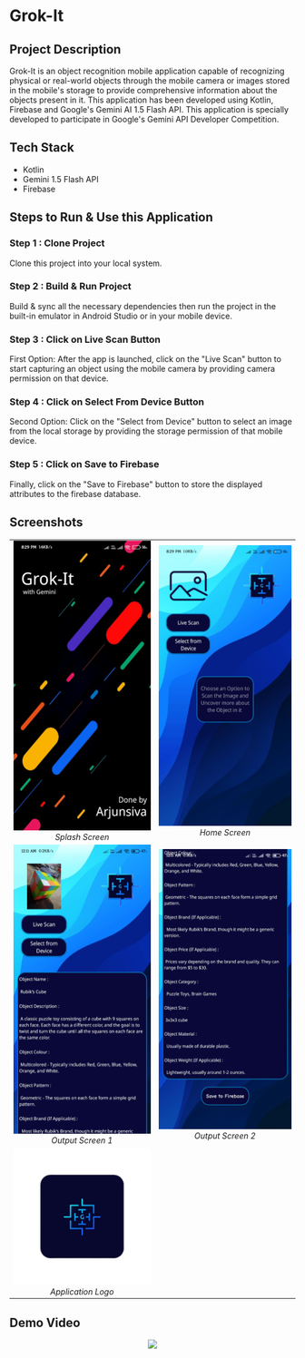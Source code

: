 # Grok-It

## Project Description

Grok-It is an object recognition mobile application capable of recognizing physical or real-world objects through the mobile camera or images stored in the mobile's storage to provide comprehensive information about the objects present in it. This application has been developed using Kotlin, Firebase and Google's Gemini AI 1.5 Flash API. This application is specially developed to participate in Google's Gemini API Developer Competition.

## Tech Stack

- Kotlin
- Gemini 1.5 Flash API
- Firebase

## Steps to Run & Use this Application

### Step 1 : Clone Project

Clone this project into your local system.

### Step 2 : Build & Run Project

Build & sync all the necessary dependencies then run the project in the built-in emulator in Android Studio or in your mobile device.

### Step 3 : Click on Live Scan Button

First Option: After the app is launched, click on the "Live Scan" button to start capturing an object using the mobile camera by providing camera permission on that device.

### Step 4 : Click on Select From Device Button

Second Option: Click on the "Select from Device" button to select an image from the local storage by providing the storage permission of that mobile device.

### Step 5 : Click on Save to Firebase

Finally, click on the "Save to Firebase" button to store the displayed attributes to the firebase database.

## Screenshots

<table>
  <tr>
    <td align="center">
      <img src="images/screenshot1.jpg" width="300" /><br>
      <em>Splash Screen</em>
    </td>
    <td align="center">
      <img src="images/screenshot2.jpg" width="300" /><br>
      <em>Home Screen</em>
    </td>
  </tr>
  <tr>
    <td align="center">
      <img src="images/screenshot3.jpg" width="300" /><br>
      <em>Output Screen 1</em>
    </td>
    <td align="center">
      <img src="images/screenshot4.jpg" width="300" /><br>
      <em>Output Screen 2</em>
    </td>
  </tr>
  <tr>
    <td align="center">
      <img src="images/logo.png" width="300" /><br>
      <em>Application Logo</em>
    </td>
  </tr>
</table>

## Demo Video 
<p align = "center">
  <img src="images/Grok-It%20Project%20Demo%20Video.mp4" width="200" />
</p>
